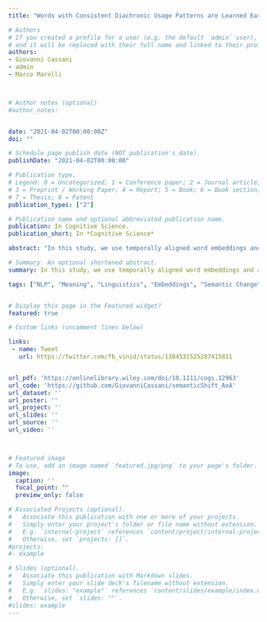 ```yaml
---
title: "Words with Consistent Diachronic Usage Patterns are Learned Earlier: A Computational Analysis Using Temporally Aligned Word Embeddings."

# Authors
# If you created a profile for a user (e.g. the default `admin` user), write the username (folder name) here
# and it will be replaced with their full name and linked to their profile.
authors:
- Giovanni Cassani
- admin
- Marco Marelli



# Author notes (optional)
#author_notes:


date: "2021-04-02T00:00:00Z"
doi: ""

# Schedule page publish date (NOT publication's date).
publishDate: "2021-04-02T00:00:00"

# Publication type.
# Legend: 0 = Uncategorized; 1 = Conference paper; 2 = Journal article;
# 3 = Preprint / Working Paper; 4 = Report; 5 = Book; 6 = Book section;
# 7 = Thesis; 8 = Patent
publication_types: ["2"]

# Publication name and optional abbreviated publication name.
publication: In Cognitive Science.
publication_short: In *Cognitive Science*

abstract: "In this study, we use temporally aligned word embeddings and a large diachronic corpus of English to quantify language change in a data‐driven, scalable way, which is grounded in language use. We show a unique and reliable relation between measures of language change and age of acquisition (AoA) while controlling for frequency, contextual diversity, concreteness, length, dominant part of speech, orthographic neighborhood density, and diachronic frequency variation. We analyze measures of language change tackling both the change in lexical representations and the change in the relation between lexical representations and the words with the most similar usage patterns, showing that they capture different aspects of language change. Our results show a unique relation between language change and AoA, which is stronger when considering neighborhood‐level measures of language change: Words with more coherent diachronic usage patterns tend to be acquired earlier. The results support theories positing a link between ontogenetic and ethnogenetic processes in language."

# Summary. An optional shortened abstract.
summary: In this study, we use temporally aligned word embeddings and a large diachronic corpus of English to quantify language change in a data‐driven, scalable way, which is grounded in language use. 

tags: ["NLP", "Meaning", "Linguistics", "Embeddings", "Semantic Change"]


# Display this page in the Featured widget?
featured: true

# Custom links (uncomment lines below)

links:
 - name: Tweet
   url: https://twitter.com/fb_vinid/status/1384531525287415811


url_pdf: 'https://onlinelibrary.wiley.com/doi/10.1111/cogs.12963'
url_code: 'https://github.com/GiovanniCassani/semanticShift_AoA'
url_dataset: ''
url_poster: ''
url_project: ''
url_slides: ''
url_source: ''
url_video: ''



# Featured image
# To use, add an image named `featured.jpg/png` to your page's folder.
image:
  caption: ''
  focal_point: ""
  preview_only: false

# Associated Projects (optional).
#   Associate this publication with one or more of your projects.
#   Simply enter your project's folder or file name without extension.
#   E.g. `internal-project` references `content/project/internal-project/index.md`.
#   Otherwise, set `projects: []`.
#projects:
#- example

# Slides (optional).
#   Associate this publication with Markdown slides.
#   Simply enter your slide deck's filename without extension.
#   E.g. `slides: "example"` references `content/slides/example/index.md`.
#   Otherwise, set `slides: ""`.
#slides: example
---
```

